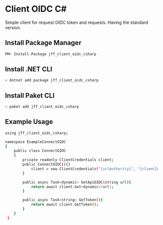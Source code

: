 # Client OIDC C#
Simple client for request OIDC token and requests. Having the standard version.

## Install Package Manager

```bash
PM> Install-Package jff_client_oidc_csharp
```

## Install .NET CLI

```bash
> dotnet add package jff_client_oidc_csharp
```

## Install Paket CLI

```bash
> paket add jff_client_oidc_csharp
```

## Example Usage

```bash
using jff_client_oidc_csharp;

namespace ExampleConnectOIDC
{
    public class ConnectOIDC
    {
        private readonly ClientCredentials client;
        public ConnectOIDC(){}
            client = new ClientCredentials("{urlAuthority}", "{clientId}", "{clientSecret}", new string[] { "openid" });
        }

        public async Task<dynamic> GetApiOIDC(string url){
            return await client.Get<dynamic>(url);
        }

        public async Task<string> GetToken(){
            return await client.GetToken();
        }
    }
 }
```
